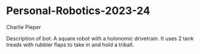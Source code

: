 # Personal-Robotics-2023-24
Charlie Pieper

Description of bot:
A square robot with a holonomic drivetrain. It uses 2 tank treads with rubbler flaps to take in and hold a triball.

